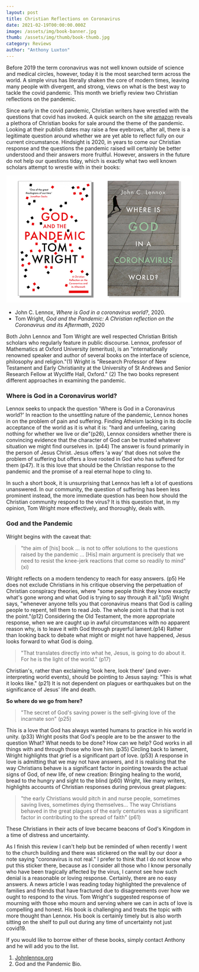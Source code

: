 ```yaml
---
layout: post
title: Christian Reflections on Coronavirus
date: 2021-02-19T00:00:00.000Z
image: /assets/img/book-banner.jpg
thumb: /assets/img/thumb/book-thumb.jpg
category: Reviews
author: "Anthony Luxton"
---
```

Before 2019 the term coronavirus was not well known outside of science and medical circles, however, today it is the most searched term across the world. A simple virus has literally shaken the core of modern times, leaving many people with divergent, and strong, views on what is the best way to tackle the covid pandemic. This month we briefly review two Christian reflections on the pandemic.

Since early in the covid pandemic, Christian writers have wrestled with the questions that covid has invoked. A quick search on the site 	[amazon](https://amazon.co.uk) reveals a plethora of Christian books for sale around the theme of the pandemic. Looking at their publish dates may raise a few eyebrows, after all, there is a legitimate question around whether we are yet able to reflect fully on our current circumstance. Hindsight is 2020, in years to come our Christian response and the questions the pandemic raised will certainly be better understood and their answers more fruitful. However, answers in the future do not help our questions tiday, which is exactly what two well known scholars attempt to wrestle with in their books:

![](/assets/img/covid-review.jpg)

- John C. Lennox, *Where is God in a coronavirus world?*, 2020.
- Tom Wright, *God and the Pandemic: A Christian reflection on the Coronavirus and its Aftermath*, 2020

Both John Lennox and Tom Wright are well respected Christian British scholars who regularly feature in public discourse. Lennox, professor of Mathematics at Oxford University (emeritus), is an "internationally renowned speaker and author of several books on the interface of science, philosophy and religion."(1) Wright is "Research Professor of New Testament and Early Christianity at the University of St Andrews and Senior Research Fellow at Wycliffe Hall, Oxford." (2) The two books represent different approaches in examining the pandemic. 

### Where is God in a Coronavirus world?
Lennox seeks to unpack the question 'Where is God in a Coronavirus world?' In reaction to the unsettling nature of the pandemic, Lennox hones in on the problem of pain and suffering. Finding Atheism lacking in its docile acceptance of the world as it is what it is: "hard and unfeeling, caring nothing for whether we live or die"(p26), Lennox considers whether there is convincing evidence that the character of God can be trusted whatever situation we might find ourselves in. (p44) The answer is found primarily in the person of Jesus Christ. Jesus offers 'a way' that does not solve the problem of suffering but offers a love rooted in God who has suffered for them (p47). It is this love that should be the Christian response to the pandemic and the promise of a real eternal hope to cling to.

In such a short book, it is unsurprising that Lennox has left a lot of questions unanswered. In our community, the question of suffering has been less prominent instead, the more immediate question has been how should the Christian community respond to the virus? It is this question that, in my opinion, Tom Wright more effectively, and thoroughly, deals with.

### God and the Pandemic
Wright begins with the caveat that:
> "the aim of [his] book ... is not to offer solutions to the questions raised by the pandemic ... [His] main argument is precisely that we need to resist the knee-jerk reactions that come so readily to mind"(xi) 

Wright reflects on a modern tendency to reach for easy answers. (p5) He does not exclude Christians in his critique observing the perpetuation of Christian conspiracy theories, where "some people think they know exactly what's gone wrong and what God is trying to say through it all."(p5) Wright says, "whenever anyone tells you that coronavirus means that God is calling people to repent, tell them to read Job. The whole point is that that is not the point."(p12) Considering the Old Testament, the more appropriate response, when we are caught up in awful circumstances with no apparent reason why, is to leave it with God through prayerful lament.(p14) Rather than looking back to debate what might or might not have happened, Jesus looks forward to what God is doing. 

>"That translates directly into what he, Jesus, is going to do about it. For he is the light of the world." (p17) 

Christian's, rather than exclaiming 'look here, look there' (and over-interpreting world events), should be pointing to Jesus saying: "This is what it looks like." (p21) It is not dependent on plagues or earthquakes but on the significance of Jesus' life and death. 

**So where do we go from here?** 
> "The secret of God's saving power is the self-giving love of the incarnate son" (p25) 

This is a love that God has always wanted humans to practice in his world in unity. (p33) Wright posits that God's people are to be the answer to the question What? What needs to be done? How can we help? God works in all things with and through those who love him. (p35) Circling back to lament, Wright highlights that grief is a significant part of love. (p53) A response in love is admitting that we may not have answers, and it is realising that the way Christians behave is a significant factor in pointing towards the actual signs of God, of new life, of new creation: Bringing healing to the world, bread to the hungry and sight to the blind (p60) Wright, like many writers, highlights accounts of Christian responses during previous great plagues:
> "the early Christians would pitch in and nurse people, sometimes saving lives, sometimes dying themselves... The way Christians behaved in the great plagues of the early centuries was a significant factor in contributing to the spread of faith" (p61) 

These Christians in their acts of love became beacons of God's Kingdom in a time of distress and uncertainty.

As I finish this review I can't help but be reminded of when recently I went to the church building and there was stickered on the wall by our door a note saying "coronavirus is not real." I prefer to think that I do not know who put this sticker there, because as I consider all those who I know personally who have been tragically affected by the virus, I cannot see how such denial is a reasonable or loving response. Certainly, there are no easy answers. A news article I was reading today highlighted the prevalence of families and friends that have fractured due to disagreements over how we ought to respond to the virus. Tom Wright's suggested response of mourning with those who mourn and serving where we can in acts of love is compelling and honest. His book is challenging and treats the topic with more thought than Lennox. His book is certainly timely but is also worth sitting on the shelf to pull out during any time of uncertainty not just covid19. 

If you would like to borrow either of these books, simply contact Anthony and he will add you to the list.



1. [Johnlennox.org](https://www.johnlennox.org/)
2. God and the Pandemic Bio.